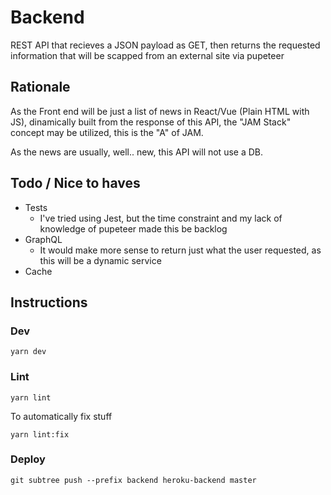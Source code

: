 # Backend

REST API that recieves a JSON payload as GET, then returns the requested information that will be scapped from an external site via pupeteer

## Rationale

As the Front end will be just a list of news in React/Vue (Plain HTML with JS), dinamically built from the response of this API, the "JAM Stack" concept may be utilized, this is the "A" of JAM.

As the news are usually, well.. new, this API will not use a DB.

## Todo / Nice to haves

- Tests
  - I've tried using Jest, but the time constraint and my lack of knowledge of pupeteer made this be backlog
- GraphQL
  - It would make more sense to return just what the user requested, as this will be a dynamic service
- Cache

## Instructions

### Dev

```
yarn dev
```

### Lint

```
yarn lint
```

To automatically fix stuff

```
yarn lint:fix
```

### Deploy

```
git subtree push --prefix backend heroku-backend master
```
